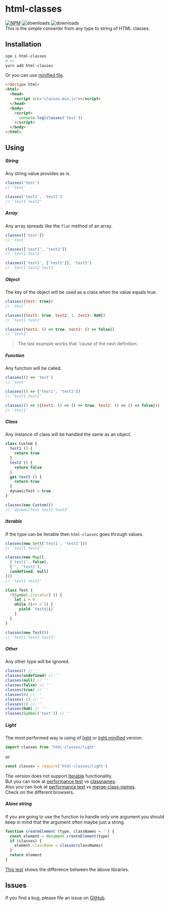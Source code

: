 # html-classes
[![NPM](https://img.shields.io/npm/v/html-classes.svg)](https://www.npmjs.com/package/html-classes) ![downloads](https://img.shields.io/npm/dt/html-classes.svg) ![downloads](https://img.shields.io/npm/dm/html-classes.svg)  
This is the simple converter from any type to string of HTML classes.
## Installation
```bash
npm i html-classes
# or
yarn add html-classes
```
Or you can use [minified file](https://github.com/d8corp/html-classes/blob/master/lib/classes.min.js).
```html
<!doctype html>
<html>
  <head>
    <script src="classes.min.js"></script>
  </head>
  <body>
    <script>
      console.log(classes('test'))
    </script>
  </body>
</html>
```
## Using
##### String
Any string value provides as is.
```javascript
classes('test')
// 'test'

classes('test1', 'test2')
// 'test1 test2'
```
##### Array
Any array spreads like the `flat` method of an array.
```javascript
classes(['test'])
// 'test'

classes(['test1', 'test2'])
// 'test1 test2'

classes(['test1', ['test2']], 'test3')
// 'test1 test2 test3'
```
##### Object
The key of the object will be used as a class when the value equals true.
```javascript
classes({test: true})
// 'test'

classes({test1: true, test2: 1, test3: NaN})
// 'test1 test2'

classes({test1: () => true, test2: () => false})
// 'test1'
```
> The last example works that 'cause of the next definition.
##### Function
Any function will be called.
```javascript
classes(() => 'test')
// 'test'

classes(() => ['test1', 'test2'])
// 'test1 test2'

classes(() => ({test1: () => () => true, test2: () => () => false}))
// 'test1'
```
##### Class
Any instance of class will be handled the same as an object.
```javascript
class Custom {
  test1 () {
    return true
  }
  test2 () {
    return false
  }
  get test3 () {
    return true
  }
  dynamicTest = true
}

classes(new Custom())
// 'dynamicTest test1 test3'
```
##### Iterable
If the type can be iterable then `html-classes` goes through values.
```javascript
classes(new Set(['test1', 'test2']))
// 'test1 test2'

classes(new Map([
  ['test1', false],
  ['', 'test2'],
  [undefined, null]
]))
// 'test1 test2'

class Test {
  *[Symbol.iterator] () {
    let i = 0
    while (i++ < 3) {
      yield `test${i}`
    }
  }
}

classes(new Test())
// 'test1 test2 test3'
```
##### Other
Any other type will be ignored.
```javascript
classes() // ''
classes(undefined) // ''
classes(null) // ''
classes(false) // ''
classes(true) // ''
classes(0) // ''
classes(-1) // ''
classes(1) // ''
classes(NaN) // ''
classes(Symbol('test')) // ''
```
##### Light
The most performed way is using of [light](https://github.com/d8corp/html-classes/blob/master/lib/light.js) or [light minified](https://github.com/d8corp/html-classes/blob/master/lib/classes.light.js) version.
```javascript
import classes from 'html-classes/light'
```
or
```javascript
const classes = require('html-classes/light')
```
The version does not support [Iterable](#iterable) functionality.  
But you can look at [performance test](https://jsperf.com/classnames-vs-htmlclasses) vs [classnames](https://www.npmjs.com/package/classnames).  
Also you can look at [performance test](https://jsperf.com/classnames-vs-html-classes-vs-merge-class-names) vs [merge-class-names](https://www.npmjs.com/package/merge-class-names).  
Check on the different browsers.
##### Alone string
If you are going to use the function to handle only one argument you should keep in mind that the argument often maybe just a string.
```javascript
function createElement (type, classNames = '') {
  const element = document.createElement(type)
  if (classes) {
    element.className = classes(classNames)
  }
  return element
}
```
[This test](https://jsperf.com/classnames-vs-html-classes-vs-merge-class-names-test1) shows the difference between the above libraries.
## Issues
If you find a bug, please file an issue on [GitHub](https://github.com/d8corp/html-classes/issues).
